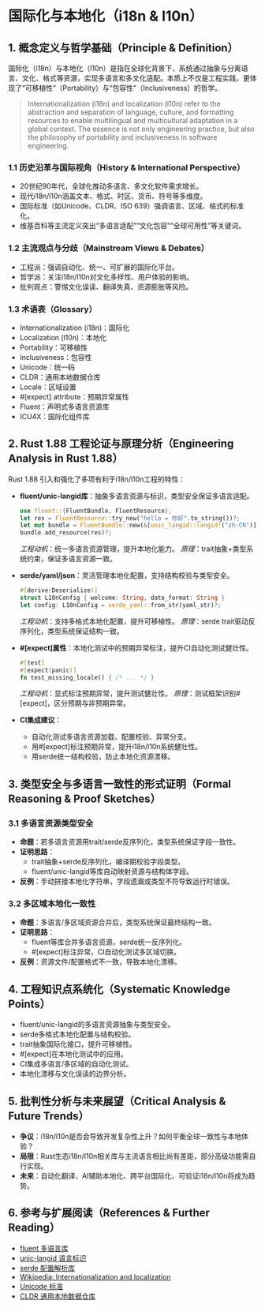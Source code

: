 # 国际化与本地化（i18n & l10n）

## 1. 概念定义与哲学基础（Principle & Definition）

国际化（i18n）与本地化（l10n）是指在全球化背景下，系统通过抽象与分离语言、文化、格式等资源，实现多语言和多文化适配。本质上不仅是工程实践，更体现了“可移植性”（Portability）与“包容性”（Inclusiveness）的哲学。

> Internationalization (i18n) and localization (l10n) refer to the abstraction and separation of language, culture, and formatting resources to enable multilingual and multicultural adaptation in a global context. The essence is not only engineering practice, but also the philosophy of portability and inclusiveness in software engineering.

### 1.1 历史沿革与国际视角（History & International Perspective）

- 20世纪90年代，全球化推动多语言、多文化软件需求增长。
- 现代i18n/l10n涵盖文本、格式、时区、货币、符号等多维度。
- 国际标准（如Unicode、CLDR、ISO 639）强调语言、区域、格式的标准化。
- 维基百科等主流定义突出“多语言适配”“文化包容”“全球可用性”等关键词。

### 1.2 主流观点与分歧（Mainstream Views & Debates）

- 工程派：强调自动化、统一、可扩展的国际化平台。
- 哲学派：关注i18n/l10n对文化多样性、用户体验的影响。
- 批判观点：警惕文化误读、翻译失真、资源膨胀等风险。

### 1.3 术语表（Glossary）

- Internationalization (i18n)：国际化
- Localization (l10n)：本地化
- Portability：可移植性
- Inclusiveness：包容性
- Unicode：统一码
- CLDR：通用本地数据仓库
- Locale：区域设置
- #[expect] attribute：预期异常属性
- Fluent：声明式多语言资源库
- ICU4X：国际化组件库

## 2. Rust 1.88 工程论证与原理分析（Engineering Analysis in Rust 1.88）

Rust 1.88 引入和强化了多项有利于i18n/l10n工程的特性：

- **fluent/unic-langid库**：抽象多语言资源与标识，类型安全保证多语言适配。

  ```rust
  use fluent::{FluentBundle, FluentResource};
  let res = FluentResource::try_new("hello = 你好".to_string())?;
  let mut bundle = FluentBundle::new(&[unic_langid::langid!("zh-CN")]);
  bundle.add_resource(res)?;
  ```

  *工程动机*：统一多语言资源管理，提升本地化能力。
  *原理*：trait抽象+类型系统约束，保证多语言资源一致。

- **serde/yaml/json**：灵活管理本地化配置，支持结构校验与类型安全。

  ```rust
  #[derive(Deserialize)]
  struct L10nConfig { welcome: String, date_format: String }
  let config: L10nConfig = serde_yaml::from_str(yaml_str)?;
  ```

  *工程动机*：支持多格式本地化配置，提升可移植性。
  *原理*：serde trait驱动反序列化，类型系统保证结构一致。

- **#[expect]属性**：本地化测试中的预期异常标注，提升CI自动化测试健壮性。

  ```rust
  #[test]
  #[expect(panic)]
  fn test_missing_locale() { /* ... */ }
  ```

  *工程动机*：显式标注预期异常，提升测试健壮性。
  *原理*：测试框架识别#[expect]，区分预期与非预期异常。

- **CI集成建议**：
  - 自动化测试多语言资源加载、配置校验、异常分支。
  - 用#[expect]标注预期异常，提升i18n/l10n系统健壮性。
  - 用serde统一结构校验，防止本地化资源漂移。

## 3. 类型安全与多语言一致性的形式证明（Formal Reasoning & Proof Sketches）

### 3.1 多语言资源类型安全

- **命题**：若多语言资源用trait/serde反序列化，类型系统保证字段一致性。
- **证明思路**：
  - trait抽象+serde反序列化，编译期校验字段类型。
  - fluent/unic-langid等库自动映射资源与结构体字段。
- **反例**：手动拼接本地化字符串，字段遗漏或类型不符导致运行时错误。

### 3.2 多区域本地化一致性

- **命题**：多语言/多区域资源合并后，类型系统保证最终结构一致。
- **证明思路**：
  - fluent等库合并多语言资源，serde统一反序列化。
  - #[expect]标注异常，CI自动化测试多区域切换。
- **反例**：资源文件/配置格式不一致，导致本地化漂移。

## 4. 工程知识点系统化（Systematic Knowledge Points）

- fluent/unic-langid的多语言资源抽象与类型安全。
- serde多格式本地化配置与结构校验。
- trait抽象国际化接口，提升可移植性。
- #[expect]在本地化测试中的应用。
- CI集成多语言/多区域的自动化测试。
- 本地化漂移与文化误读的边界分析。

## 5. 批判性分析与未来展望（Critical Analysis & Future Trends）

- **争议**：i18n/l10n是否会导致开发复杂性上升？如何平衡全球一致性与本地体验？
- **局限**：Rust生态i18n/l10n相关库与主流语言相比尚有差距，部分高级功能需自行实现。
- **未来**：自动化翻译、AI辅助本地化、跨平台国际化、可验证i18n/l10n将成为趋势。

## 6. 参考与扩展阅读（References & Further Reading）

- [fluent 多语言库](https://projectfluent.org/)
- [unic-langid 语言标识](https://github.com/unicode-org/icu4x/tree/main/components/locid)
- [serde 配置解析库](https://serde.rs/)
- [Wikipedia: Internationalization and localization](https://en.wikipedia.org/wiki/Internationalization_and_localization)
- [Unicode 标准](https://unicode.org/)
- [CLDR 通用本地数据仓库](https://cldr.unicode.org/)
